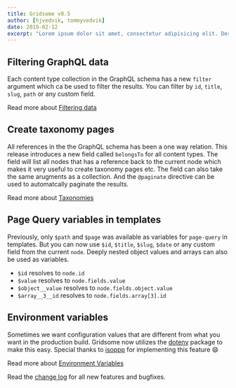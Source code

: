 ```yaml
---
title: Gridsome v0.5
author: [hjvedvik, tommyvedvik]
date: 2019-02-12
excerpt: "Lorem ipsum dolor sit amet, consectetur adipisicing elit. Deserunt a, molestias dolorem odio doloribus explicabo sed quisquam nulla eum earum fugit distinctio doloremque repellat, quaerat veniam. Exercitationem sed expedita quasi!"
---
```

## Filtering GraphQL data

Each content type collection in the GraphQL schema has a new `filter` argument which ca be used to filter the results. You can filter by `id`, `title`, `slug`, `path` or any custom field.

Read more about [Filtering data](/docs/filtering-data)

## Create taxonomy pages

All references in the the GraphQL schema has been a one way relation. This release introduces a new field called `belongsTo` for all content types. The field will list all nodes that has a reference back to the current node which makes it very useful to create taxonomy pages etc. The field can also take the same arugments as a collection. And the `@paginate` directive can be used to automatcally paginate the results.

Read more about [Taxonomies](/docs/taxonomies)

## Page Query variables in templates

Previously, only `$path` and `$page` was available as variables for `page-query` in templates. But you can now use `$id`, `$title`, `$slug`, `$date` or any custom field from the current `node`. Deeply nested object values and arrays can also be used as variables.

- `$id` resolves to `node.id`
- `$value` resolves to `node.fields.value`
- `$object__value` resolves to `node.fields.object.value`
- `$array__3__id` resolves to `node.fields.array[3].id`

## Environment variables

Sometimes we want configuration values that are different from what you want in the production build. Gridsome now utilizes the [dotenv](https://www.npmjs.com/package/dotenv) package to make this easy. Special thanks to [isoppp](https://twitter.com/isopppcom) for implementing this feature 😄

Read more about [Environment Variables](/docs/environment-variables)

Read the [change log](https://github.com/gridsome/gridsome/blob/master/gridsome/CHANGELOG.md) for all new features and bugfixes.
